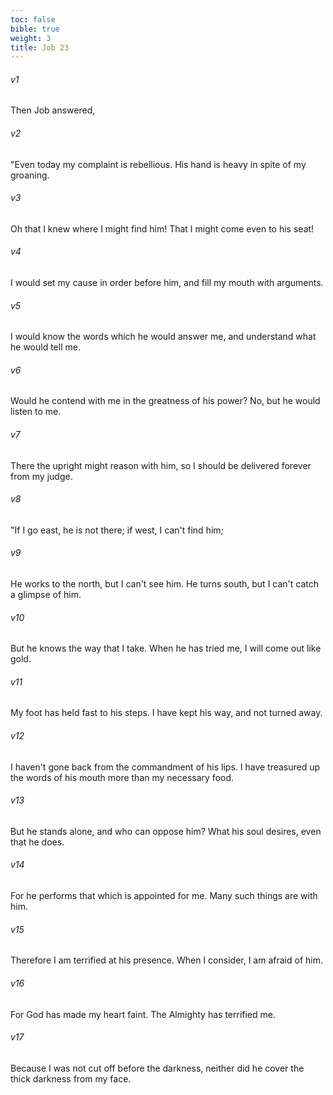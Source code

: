 ```yaml
---
toc: false
bible: true
weight: 3
title: Job 23
---
```




###### v1 
Then Job answered, 

###### v2 
"Even today my complaint is rebellious. His hand is heavy in spite of my groaning. 

###### v3 
Oh that I knew where I might find him! That I might come even to his seat! 

###### v4 
I would set my cause in order before him, and fill my mouth with arguments. 

###### v5 
I would know the words which he would answer me, and understand what he would tell me. 

###### v6 
Would he contend with me in the greatness of his power? No, but he would listen to me. 

###### v7 
There the upright might reason with him, so I should be delivered forever from my judge. 

###### v8 
"If I go east, he is not there; if west, I can't find him; 

###### v9 
He works to the north, but I can't see him. He turns south, but I can't catch a glimpse of him. 

###### v10 
But he knows the way that I take. When he has tried me, I will come out like gold. 

###### v11 
My foot has held fast to his steps. I have kept his way, and not turned away. 

###### v12 
I haven't gone back from the commandment of his lips. I have treasured up the words of his mouth more than my necessary food. 

###### v13 
But he stands alone, and who can oppose him? What his soul desires, even that he does. 

###### v14 
For he performs that which is appointed for me. Many such things are with him. 

###### v15 
Therefore I am terrified at his presence. When I consider, I am afraid of him. 

###### v16 
For God has made my heart faint. The Almighty has terrified me. 

###### v17 
Because I was not cut off before the darkness, neither did he cover the thick darkness from my face.
